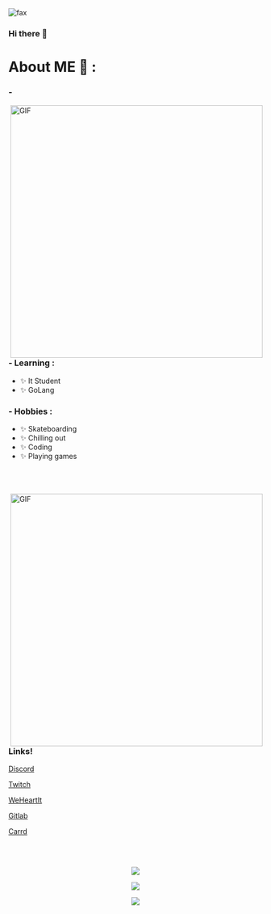 <img src="https://komarev.com/ghpvc/?username=simulates&color=blue" alt="fax" width="" height="">

### Hi there 👋


# About ME 💬 :

### - 

<img hight="400" width="500" alt="GIF" align="right" src="https://cdn.discordapp.com/attachments/824105295121743872/844276302281179237/unknown.png">

### - Learning :
- ✨ It Student
- ✨ GoLang

### - Hobbies : 
- ✨ Skateboarding 
- ✨ Chilling out 
- ✨ Coding
- ✨ Playing games

</br>
</br>
</br>


<img hight="400" width="500" alt="GIF" align="right" src="https://cdn.discordapp.com/attachments/824246687362187264/846457993125953566/image0-23.jpg">


### Links!

[Discord](https://discord.gg/prey)

[Twitch](https://twitch.tv/oaks)

[WeHeartIt](https://weheartit.com/utility)

[Gitlab](https://gitlab.com/user/cried)

[Carrd](https://ethan.carrd.co)

</br>
</br>

<p align="center"><img align="center" src="https://discord.c99.nl/widget/theme-2/847123296234897408.png">
</br>
<p align="center"><img align="center" src="https://github-readme-stats.vercel.app/api?username=simulates&show_icons=true&theme=dracula">
</br>
<p align="center"><img align="center" src="https://lastfm-recently-played.vercel.app/api?user=reinject")
